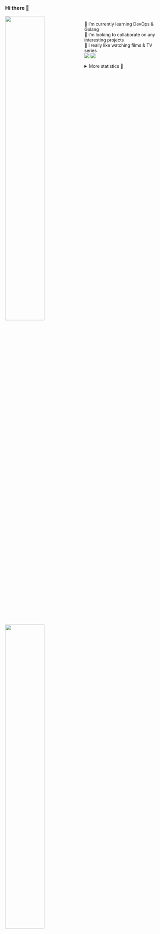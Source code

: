 ### Hi there 👋


[<img align="left" width="50%" src="https://github-readme-stats.vercel.app/api?username=rufusnufus&hide=issues&show_icons=true&count_private=true&theme=transparent&title_color=FF6F40&text_color=FBF9F8&icon_color=F48242&hide_border=true&hide_title=true#gh-dark-mode-only">](https://metrics.lecoq.io/rufusnufus#gh-dark-mode-only)
[<img align="left" width="50%" src="https://github-readme-stats.vercel.app/api?username=rufusnufus&hide=issues&show_icons=true&count_private=true&theme=transparent&title_color=FF6533&text_color=4D4644&icon_color=FF8038&hide_border=true&hide_title=true#gh-light-mode-only">](https://metrics.lecoq.io/rufusnufus#gh-light-mode-only)

<p>
  <br>
  🌱 I’m currently learning DevOps & Golang</br>
  👯 I’m looking to collaborate on any interesting projects</br>
  🎥 I really like watching films & TV series</br>
  <a href="https://linkedin.com/in/rufusnufus"><img src="https://img.shields.io/badge/linkedin-0077B5.svg?style=for-the-badge&logo=linkedin&logoColor=white"/></a>
  <a href="https://t.me/nufusrufus"><img src="https://img.shields.io/badge/-telegram-black?style=for-the-badge&color=blue&logo=telegram"/></a>
</p>

<p text-align="left">
<details>
  <summary>More statistics 👀</summary><br/>

<!--START_SECTION:waka-->
![Code Time](http://img.shields.io/badge/Code%20Time-765%20hrs%202%20mins-blue)

![Profile Views](http://img.shields.io/badge/Profile%20Views-0-blue)

**I'm a Night 🦉** 

```text
🌞 Morning                0 commits           ░░░░░░░░░░░░░░░░░░░░░░░░░   00.00 % 
🌆 Daytime                539 commits         ████████████░░░░░░░░░░░░░   48.21 % 
🌃 Evening                374 commits         ████████░░░░░░░░░░░░░░░░░   33.45 % 
🌙 Night                  205 commits         █████░░░░░░░░░░░░░░░░░░░░   18.34 % 
```
📅 **I'm Most Productive on Tuesday** 

```text
Monday                   64 commits          █░░░░░░░░░░░░░░░░░░░░░░░░   05.72 % 
Tuesday                  302 commits         ███████░░░░░░░░░░░░░░░░░░   27.01 % 
Wednesday                259 commits         ██████░░░░░░░░░░░░░░░░░░░   23.17 % 
Thursday                 30 commits          █░░░░░░░░░░░░░░░░░░░░░░░░   02.68 % 
Friday                   46 commits          █░░░░░░░░░░░░░░░░░░░░░░░░   04.11 % 
Saturday                 198 commits         ████░░░░░░░░░░░░░░░░░░░░░   17.71 % 
Sunday                   219 commits         █████░░░░░░░░░░░░░░░░░░░░   19.59 % 
```


📊 **This Week I Spent My Time On** 

```text
💬 Programming Languages: 
No Activity Tracked This Week

🔥 Editors: 
No Activity Tracked This Week
```

**I Mostly Code in Python** 

```text
Python                   10 repos            ███████░░░░░░░░░░░░░░░░░░   28.57 % 
HTML                     3 repos             ██░░░░░░░░░░░░░░░░░░░░░░░   08.57 % 
Java                     3 repos             ██░░░░░░░░░░░░░░░░░░░░░░░   08.57 % 
Shell                    2 repos             █░░░░░░░░░░░░░░░░░░░░░░░░   05.71 % 
Mustache                 2 repos             █░░░░░░░░░░░░░░░░░░░░░░░░   05.71 % 
```




 Last Updated on 06/08/2025 01:03:07 UTC
<!--END_SECTION:waka-->

</details>
</p>
